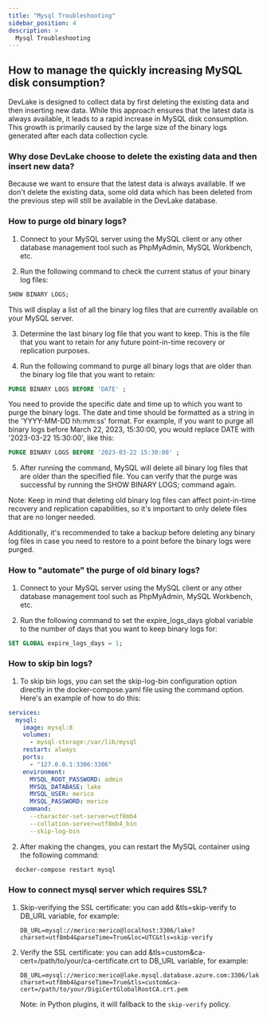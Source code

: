 ```yaml
---
title: "Mysql Troubleshooting"
sidebar_position: 4
description: >
  Mysql Troubleshooting
---
```


## How to manage the quickly increasing MySQL disk consumption?

DevLake is designed to collect data by first deleting the existing data and
then inserting new data. While this approach ensures that the latest data is
always available, it leads to a rapid increase in MySQL disk consumption.
This growth is primarily caused by the large size of the binary logs generated
after each data collection cycle.

### Why dose DevLake choose to delete the existing data and then insert new data?

Because we want to ensure that the latest data is 
always available. If we don't delete the existing data, some old data which has been deleted 
from the previous step will still be available in the DevLake database.


### How to purge old binary logs?

1. Connect to your MySQL server using the MySQL client or any other database management tool such as PhpMyAdmin, MySQL Workbench, etc.

2. Run the following command to check the current status of your binary log files:

```sql
SHOW BINARY LOGS;
```
This will display a list of all the binary log files that are currently available on your MySQL server.

3. Determine the last binary log file that you want to keep. This is the file that you want to retain for any future point-in-time recovery or replication purposes.

4. Run the following command to purge all binary logs that are older than the binary log file that you want to retain:

```sql
PURGE BINARY LOGS BEFORE 'DATE' ;
```
You need to provide the specific date and time up to which you want to purge the binary logs. The date and time should be formatted as a string in the 'YYYY-MM-DD hh:mm:ss' format.
For example, if you want to purge all binary logs before March 22, 2023, 15:30:00, you would replace DATE with '2023-03-22 15:30:00', like this:

```sql
PURGE BINARY LOGS BEFORE '2023-03-22 15:30:00' ;
```


5. After running the command, MySQL will delete all binary log files that are older than the specified file. You can verify that the purge was successful by running the SHOW BINARY LOGS; command again.

Note: Keep in mind that deleting old binary log files can affect point-in-time recovery and replication capabilities, so it's important to only delete files that are no longer needed.

Additionally, it's recommended to take a backup before deleting any binary log files in case you need to restore to a point before the binary logs were purged.

### How to "automate" the purge of old binary logs?

1. Connect to your MySQL server using the MySQL client or any other database management tool such as PhpMyAdmin, MySQL Workbench, etc.

2. Run the following command to set the expire_logs_days global variable to the number of days that you want to keep binary logs for:

```sql
SET GLOBAL expire_logs_days = 1;
```

### How to skip bin logs?

1. To skip bin logs, you can set the skip-log-bin configuration option directly in the docker-compose.yaml file using the command option. Here's an example of how to do this:
```yaml
services:
  mysql:
    image: mysql:8
    volumes:
      - mysql-storage:/var/lib/mysql
    restart: always
    ports:
      - "127.0.0.1:3306:3306"
    environment:
      MYSQL_ROOT_PASSWORD: admin
      MYSQL_DATABASE: lake
      MYSQL_USER: merico
      MYSQL_PASSWORD: merico
    command:
      --character-set-server=utf8mb4
      --collation-server=utf8mb4_bin
      --skip-log-bin
```

2. After making the changes, you can restart the MySQL container using the following command:
```bash
  docker-compose restart mysql
```


### How to connect mysql server which requires SSL?
1. Skip-verifying the SSL certificate: you can add &tls=skip-verify to DB_URL variable, for example:
   ```
   DB_URL=mysql://merico:merico@localhost:3306/lake?charset=utf8mb4&parseTime=True&loc=UTC&tls=skip-verify
   ```
2. Verify the SSL certificate: you can add &tls=custom&ca-cert=/path/to/your/ca-certificate.crt to DB_URL variable, for example:
   ```
   DB_URL=mysql://merico:merico@lake.mysql.database.azure.com:3306/lake?charset=utf8mb4&parseTime=True&tls=custom&ca-cert=/path/to/your/DigiCertGlobalRootCA.crt.pem
   ```
   Note: in Python plugins, it will fallback to the `skip-verify` policy.
